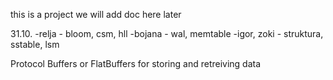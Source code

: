 this is a project we will add doc here later

31.10. 
  -relja - bloom, csm, hll
  -bojana - wal, memtable
  -igor, zoki - struktura, sstable, lsm

Protocol Buffers or FlatBuffers for storing and retreiving data
